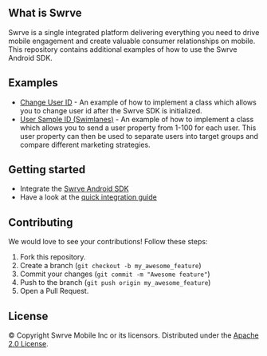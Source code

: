 What is Swrve
-------------
Swrve is a single integrated platform delivering everything you need to drive mobile engagement and create valuable consumer relationships on mobile.  
This repository contains additional examples of how to use the Swrve Android SDK.

Examples
--------
* [Change User ID](/ChangeUserID/) - An example of how to implement a class which allows you to change user id after the Swrve SDK is initialized.
* [User Sample ID (Swimlanes)](/UserSampleId/) - An example of how to implement a class which allows you to send a user property from 1-100 for each user. This user property can then be used to separate users into target groups and compare different marketing strategies.

Getting started
---------------
* Integrate the [Swrve Android SDK](https://github.com/Swrve/swrve-android-sdk)
* Have a look at the [quick integration guide](http://docs.swrve.com/developer-documentation/integration/android/)

Contributing
------------
We would love to see your contributions! Follow these steps:

1. Fork this repository.
2. Create a branch (`git checkout -b my_awesome_feature`)
3. Commit your changes (`git commit -m "Awesome feature"`)
4. Push to the branch (`git push origin my_awesome_feature`)
5. Open a Pull Request.

License
-------
© Copyright Swrve Mobile Inc or its licensors. Distributed under the [Apache 2.0 License](LICENSE).

